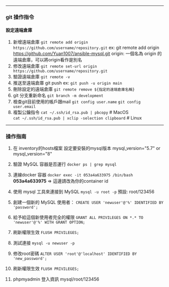----------
### git 操作指令

#### 設定遠端倉庫
1. 新增遠端倉庫
` git remote add origin https://github.com/username/repository.git `
ex: git remote add origin https://github.com/Yuan1007/ansible-mysql.git
origin: 一個名為 origin 的遠端倉庫，可以將origin看作是別名
2. 修改遠端倉庫
` git remote set-url origin https://github.com/username/repository.git `
3. 驗證遠端倉庫
` git remote -v `
4. 推送至遠端倉庫
git push
ex:  ` git push -u origin main `
5. 刪除設定的遠端倉庫
` git remote remove ${指定的遠端倉庫名稱} `
6. git 分支重新命名
` git branch -m development `
7. 檢查git目前使用的帳戶跟mail
` git config user.name ` 
` git config user.email ` 
8. 複製公鑰指令
` cat ~/.ssh/id_rsa.pub | pbcopy ` # MacOS  
` cat ~/.ssh/id_rsa.pub | xclip -selection clipboard ` # Linux  

----------
### 操作指南
1. 在 inventory的hosts檔案 設定要安裝的mysql版本
    mysql_version="5.7" or mysql_version="8"

2. 驗證 MySQL 容器是否運行
` docker ps | grep mysql `

3. 連線docker 容器
` docker exec -it 053a4a633975 /bin/bash `
 **053a4a633975** => 這邊請改為你的container id

4. 使用 mysql 工具來連接到 MySQL
` mysql -u root -p `
預設: root/123456

5. 創建一個新的 MySQL 使用者：
` CREATE USER 'newuser'@'%' IDENTIFIED BY 'password'; `

6. 給予給這個新使用者完全的權限
` GRANT ALL PRIVILEGES ON *.* TO 'newuser'@'%' WITH GRANT OPTION; `

7. 刷新權限生效
` FLUSH PRIVILEGES; `

8. 測試連接
` mysql -u newuser -p `

9. 修改root密碼
` ALTER USER 'root'@'localhost' IDENTIFIED BY 'new_password'; `

10. 刷新權限生效
` FLUSH PRIVILEGES; `

11. phpmyadmin 登入資訊
mysql/root/123456
